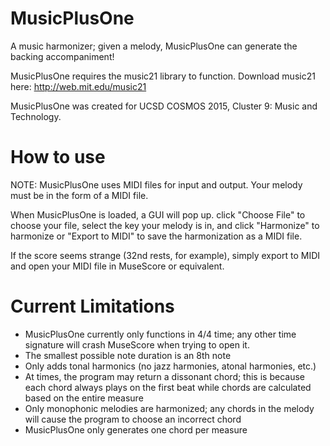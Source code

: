 # MusicPlusOne
A music harmonizer; given a melody, MusicPlusOne can generate the backing accompaniment!

MusicPlusOne requires the music21 library to function. Download music21 here: http://web.mit.edu/music21

MusicPlusOne was created for UCSD COSMOS 2015, Cluster 9: Music and Technology.

# How to use
NOTE: MusicPlusOne uses MIDI files for input and output. Your melody must be in the form of a MIDI file.

When MusicPlusOne is loaded, a GUI will pop up. click "Choose File" to choose your file, select the key your melody is in, and click "Harmonize" to harmonize or "Export to MIDI" to save the harmonization as a MIDI file.

If the score seems strange (32nd rests, for example), simply export to MIDI and open your MIDI file in MuseScore or equivalent.

# Current Limitations
* MusicPlusOne currently only functions in 4/4 time; any other time signature will crash MuseScore when trying to open it.
* The smallest possible note duration is an 8th note
* Only adds tonal harmonics (no jazz harmonies, atonal harmonies, etc.)
* At times, the program may return a dissonant chord; this is because each chord always plays on the first beat while chords are calculated based on the entire measure
* Only monophonic melodies are harmonized; any chords in the melody will cause the program to choose an incorrect chord
* MusicPlusOne only generates one chord per measure
